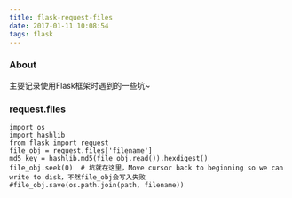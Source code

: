 ```yaml
---
title: flask-request-files
date: 2017-01-11 10:08:54
tags: flask
---
```

### About
主要记录使用Flask框架时遇到的一些坑~
### request.files
```
import os
import hashlib
from flask import request
file_obj = request.files['filename']
md5_key = hashlib.md5(file_obj.read()).hexdigest()
file_obj.seek(0)  # 坑就在这里，Move cursor back to beginning so we can write to disk，不然file_obj会写入失败
#file_obj.save(os.path.join(path, filename))
```
<!-- more -->
